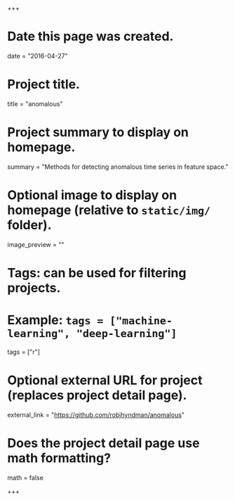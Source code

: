 +++
# Date this page was created.
date = "2016-04-27"

# Project title.
title = "anomalous"

# Project summary to display on homepage.
summary = "Methods for detecting anomalous time series in feature space."

# Optional image to display on homepage (relative to `static/img/` folder).
image_preview = ""

# Tags: can be used for filtering projects.
# Example: `tags = ["machine-learning", "deep-learning"]`
tags = ["r"]

# Optional external URL for project (replaces project detail page).
external_link = "https://github.com/robjhyndman/anomalous"

# Does the project detail page use math formatting?
math = false

+++

